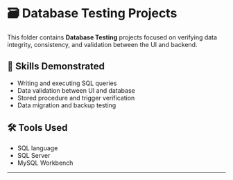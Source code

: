 # 🗃 Database Testing Projects

This folder contains **Database Testing** projects focused on verifying data integrity, consistency, and validation between the UI and backend.

## 🧠 Skills Demonstrated
- Writing and executing SQL queries  
- Data validation between UI and database  
- Stored procedure and trigger verification  
- Data migration and backup testing  

## 🛠 Tools Used
- SQL language
- SQL Server
- MySQL Workbench

---
